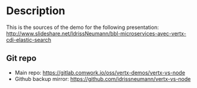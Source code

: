 # Description

This is the sources of the demo for the following presentation: http://www.slideshare.net/IdrissNeumann/bbl-microservices-avec-vertx-cdi-elastic-search

## Git repo

* Main repo: https://gitlab.comwork.io/oss/vertx-demos/vertx-vs-node
* Github backup mirror: https://github.com/idrissneumann/vertx-vs-node

